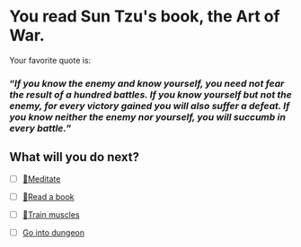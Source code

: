 # You read Sun Tzu's book, the Art of War.

Your favorite quote is: <br>
### “*If you know the enemy and know yourself, you need not fear the result of a hundred battles. If you know yourself but not the enemy, for every victory gained you will also suffer a defeat. If you know neither the enemy nor yourself, you will succumb in every battle.*”

## What will you do next?

- [ ] [🧘Meditate](1-1A.md)

- [ ] [📖Read a book](1-1B.md)

- [ ] [💪Train muscles](0-1A.md)

- [ ] [Go into dungeon](../1/2.md)
